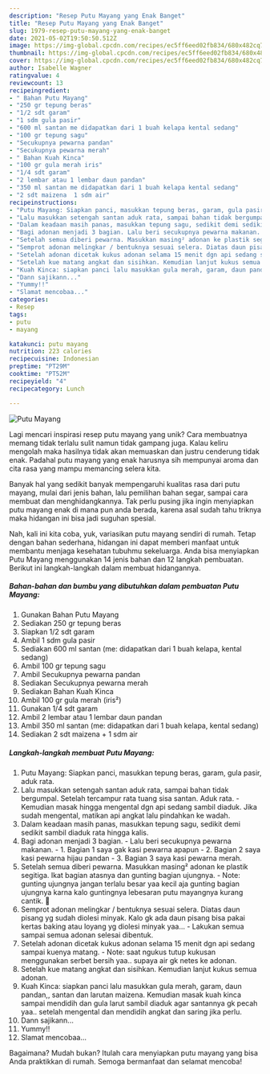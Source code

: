 ```yaml
---
description: "Resep Putu Mayang yang Enak Banget"
title: "Resep Putu Mayang yang Enak Banget"
slug: 1979-resep-putu-mayang-yang-enak-banget
date: 2021-05-02T19:50:50.512Z
image: https://img-global.cpcdn.com/recipes/ec5ff6eed02fb834/680x482cq70/putu-mayang-foto-resep-utama.jpg
thumbnail: https://img-global.cpcdn.com/recipes/ec5ff6eed02fb834/680x482cq70/putu-mayang-foto-resep-utama.jpg
cover: https://img-global.cpcdn.com/recipes/ec5ff6eed02fb834/680x482cq70/putu-mayang-foto-resep-utama.jpg
author: Isabelle Wagner
ratingvalue: 4
reviewcount: 13
recipeingredient:
- " Bahan Putu Mayang"
- "250 gr tepung beras"
- "1/2 sdt garam"
- "1 sdm gula pasir"
- "600 ml santan me didapatkan dari 1 buah kelapa kental sedang"
- "100 gr tepung sagu"
- "Secukupnya pewarna pandan"
- "Secukupnya pewarna merah"
- " Bahan Kuah Kinca"
- "100 gr gula merah iris"
- "1/4 sdt garam"
- "2 lembar atau 1 lembar daun pandan"
- "350 ml santan me didapatkan dari 1 buah kelapa kental sedang"
- "2 sdt maizena  1 sdm air"
recipeinstructions:
- "Putu Mayang: Siapkan panci, masukkan tepung beras, garam, gula pasir, aduk rata."
- "Lalu masukkan setengah santan aduk rata, sampai bahan tidak bergumpal. Setelah tercampur rata tuang sisa santan. Aduk rata. Kemudian masak hingga mengental dgn api sedang sambil diaduk. Jika sudah mengental, matikan api angkat lalu pindahkan ke wadah."
- "Dalam keadaan masih panas, masukkan tepung sagu, sedikit demi sedikit sambil diaduk rata hingga kalis."
- "Bagi adonan menjadi 3 bagian. Lalu beri secukupnya pewarna makanan. 1. Bagian 1 saya gak kasi pewarna apapun 2. Bagian 2 saya kasi pewarna hijau pandan 3. Bagian 3 saya kasi pewarna merah."
- "Setelah semua diberi pewarna. Masukkan masing² adonan ke plastik segitiga. Ikat bagian atasnya dan gunting bagian ujungnya. Note: gunting ujungnya jangan terlalu besar yaa kecil aja gunting bagian ujungnya karna kalo guntingnya lebesaran putu mayangnya kurang cantik. 🤩"
- "Semprot adonan melingkar / bentuknya sesuai selera. Diatas daun pisang yg sudah diolesi minyak. Kalo gk ada daun pisang bisa pakai kertas baking atau loyang yg diolesi minyak yaa... Lakukan semua sampai semua adonan selesai dibentuk."
- "Setelah adonan dicetak kukus adonan selama 15 menit dgn api sedang sampai kuenya matang. Note: saat ngukus tutup kukusan menggunakan serbet bersih yaa.. supaya air gk netes ke adonan."
- "Setelah kue matang angkat dan sisihkan. Kemudian lanjut kukus semua adonan."
- "Kuah Kinca: siapkan panci lalu masukkan gula merah, garam, daun pandan,, santan dan larutan maizena. Kemudian masak kuah kinca sampai mendidih dan gula larut sambil diaduk agar santannya gk pecah yaa.. setelah mengental dan mendidih angkat dan saring jika perlu."
- "Dann sajikann..."
- "Yummy!!"
- "Slamat mencobaa..."
categories:
- Resep
tags:
- putu
- mayang

katakunci: putu mayang 
nutrition: 223 calories
recipecuisine: Indonesian
preptime: "PT29M"
cooktime: "PT52M"
recipeyield: "4"
recipecategory: Lunch

---
```



![Putu Mayang](https://img-global.cpcdn.com/recipes/ec5ff6eed02fb834/680x482cq70/putu-mayang-foto-resep-utama.jpg)

Lagi mencari inspirasi resep putu mayang yang unik? Cara membuatnya memang tidak terlalu sulit namun tidak gampang juga. Kalau keliru mengolah maka hasilnya tidak akan memuaskan dan justru cenderung tidak enak. Padahal putu mayang yang enak harusnya sih mempunyai aroma dan cita rasa yang mampu memancing selera kita.

Banyak hal yang sedikit banyak mempengaruhi kualitas rasa dari putu mayang, mulai dari jenis bahan, lalu pemilihan bahan segar, sampai cara membuat dan menghidangkannya. Tak perlu pusing jika ingin menyiapkan putu mayang enak di mana pun anda berada, karena asal sudah tahu triknya maka hidangan ini bisa jadi suguhan spesial.




Nah, kali ini kita coba, yuk, variasikan putu mayang sendiri di rumah. Tetap dengan bahan sederhana, hidangan ini dapat memberi manfaat untuk membantu menjaga kesehatan tubuhmu sekeluarga. Anda bisa menyiapkan Putu Mayang menggunakan 14 jenis bahan dan 12 langkah pembuatan. Berikut ini langkah-langkah dalam membuat hidangannya.

<!--inarticleads1-->

##### Bahan-bahan dan bumbu yang dibutuhkan dalam pembuatan Putu Mayang:

1. Gunakan  Bahan Putu Mayang
1. Sediakan 250 gr tepung beras
1. Siapkan 1/2 sdt garam
1. Ambil 1 sdm gula pasir
1. Sediakan 600 ml santan (me: didapatkan dari 1 buah kelapa, kental sedang)
1. Ambil 100 gr tepung sagu
1. Ambil Secukupnya pewarna pandan
1. Sediakan Secukupnya pewarna merah
1. Sediakan  Bahan Kuah Kinca
1. Ambil 100 gr gula merah (iris²)
1. Gunakan 1/4 sdt garam
1. Ambil 2 lembar atau 1 lembar daun pandan
1. Ambil 350 ml santan (me: didapatkan dari 1 buah kelapa, kental sedang)
1. Sediakan 2 sdt maizena + 1 sdm air




<!--inarticleads2-->

##### Langkah-langkah membuat Putu Mayang:

1. Putu Mayang: Siapkan panci, masukkan tepung beras, garam, gula pasir, aduk rata.
1. Lalu masukkan setengah santan aduk rata, sampai bahan tidak bergumpal. Setelah tercampur rata tuang sisa santan. Aduk rata. - Kemudian masak hingga mengental dgn api sedang sambil diaduk. Jika sudah mengental, matikan api angkat lalu pindahkan ke wadah.
1. Dalam keadaan masih panas, masukkan tepung sagu, sedikit demi sedikit sambil diaduk rata hingga kalis.
1. Bagi adonan menjadi 3 bagian. - Lalu beri secukupnya pewarna makanan. - 1. Bagian 1 saya gak kasi pewarna apapun - 2. Bagian 2 saya kasi pewarna hijau pandan - 3. Bagian 3 saya kasi pewarna merah.
1. Setelah semua diberi pewarna. Masukkan masing² adonan ke plastik segitiga. Ikat bagian atasnya dan gunting bagian ujungnya. - Note: gunting ujungnya jangan terlalu besar yaa kecil aja gunting bagian ujungnya karna kalo guntingnya lebesaran putu mayangnya kurang cantik. 🤩
1. Semprot adonan melingkar / bentuknya sesuai selera. Diatas daun pisang yg sudah diolesi minyak. Kalo gk ada daun pisang bisa pakai kertas baking atau loyang yg diolesi minyak yaa... - Lakukan semua sampai semua adonan selesai dibentuk.
1. Setelah adonan dicetak kukus adonan selama 15 menit dgn api sedang sampai kuenya matang. - Note: saat ngukus tutup kukusan menggunakan serbet bersih yaa.. supaya air gk netes ke adonan.
1. Setelah kue matang angkat dan sisihkan. Kemudian lanjut kukus semua adonan.
1. Kuah Kinca: siapkan panci lalu masukkan gula merah, garam, daun pandan,, santan dan larutan maizena. Kemudian masak kuah kinca sampai mendidih dan gula larut sambil diaduk agar santannya gk pecah yaa.. setelah mengental dan mendidih angkat dan saring jika perlu.
1. Dann sajikann...
1. Yummy!!
1. Slamat mencobaa...




Bagaimana? Mudah bukan? Itulah cara menyiapkan putu mayang yang bisa Anda praktikkan di rumah. Semoga bermanfaat dan selamat mencoba!

